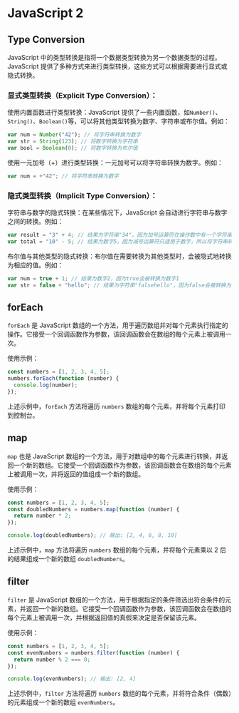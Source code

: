 # JavaScript 2

## Type Conversion

JavaScript 中的类型转换是指将一个数据类型转换为另一个数据类型的过程。JavaScript 提供了多种方式来进行类型转换，这些方式可以根据需要进行显式或隐式转换。

### 显式类型转换（Explicit Type Conversion）：

使用内置函数进行类型转换：JavaScript 提供了一些内置函数，如`Number()`、`String()`、`Boolean()`等，可以将其他类型转换为数字、字符串或布尔值。例如：

```javascript
var num = Number("42"); // 将字符串转换为数字
var str = String(123); // 将数字转换为字符串
var bool = Boolean(0); // 将数字转换为布尔值
```

使用一元加号（+）进行类型转换：一元加号可以将字符串转换为数字。例如：

```javascript
var num = +"42"; // 将字符串转换为数字
```

### 隐式类型转换（Implicit Type Conversion）：

字符串与数字的隐式转换：在某些情况下，JavaScript 会自动进行字符串与数字之间的转换。例如：

```javascript
var result = "3" + 4; // 结果为字符串"34"，因为加号运算符在操作数中有一个字符串，所以将数字转换为字符串并进行字符串拼接
var total = "10" - 5; // 结果为数字5，因为减号运算符只适用于数字，所以将字符串转换为数字进行运算
```

布尔值与其他类型的隐式转换：布尔值在需要转换为其他类型时，会被隐式地转换为相应的值。例如：

```javascript
var num = true + 1; // 结果为数字2，因为true会被转换为数字1
var str = false + "hello"; // 结果为字符串"falsehello"，因为false会被转换为字符串"false"
```

## forEach

`forEach` 是 JavaScript 数组的一个方法，用于遍历数组并对每个元素执行指定的操作。它接受一个回调函数作为参数，该回调函数会在数组的每个元素上被调用一次。

使用示例：

```javascript
const numbers = [1, 2, 3, 4, 5];
numbers.forEach(function (number) {
  console.log(number);
});
```

上述示例中，`forEach` 方法将遍历 `numbers` 数组的每个元素，并将每个元素打印到控制台。

## map

`map` 也是 JavaScript 数组的一个方法，用于对数组中的每个元素进行转换，并返回一个新的数组。它接受一个回调函数作为参数，该回调函数会在数组的每个元素上被调用一次，并将返回的值组成一个新的数组。

使用示例：

```javascript
const numbers = [1, 2, 3, 4, 5];
const doubledNumbers = numbers.map(function (number) {
  return number * 2;
});

console.log(doubledNumbers); // 输出: [2, 4, 6, 8, 10]
```

上述示例中，`map` 方法将遍历 `numbers` 数组的每个元素，并将每个元素乘以 2 后的结果组成一个新的数组 `doubledNumbers`。

## filter

`filter` 是 JavaScript 数组的一个方法，用于根据指定的条件筛选出符合条件的元素，并返回一个新的数组。它接受一个回调函数作为参数，该回调函数会在数组的每个元素上被调用一次，并根据返回值的真假来决定是否保留该元素。

使用示例：

```javascript
const numbers = [1, 2, 3, 4, 5];
const evenNumbers = numbers.filter(function (number) {
  return number % 2 === 0;
});

console.log(evenNumbers); // 输出: [2, 4]
```

上述示例中，`filter` 方法将遍历 `numbers` 数组的每个元素，并将符合条件（偶数）的元素组成一个新的数组 `evenNumbers`。
